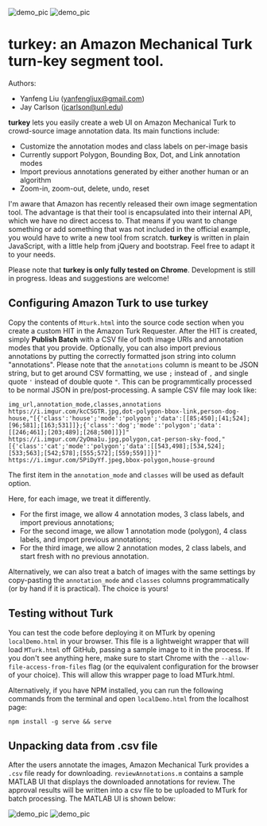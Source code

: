 ![demo_pic](https://i.imgur.com/jXAmiGw.jpg)
![demo_pic](https://i.imgur.com/EngUbGJ.jpg)

# **turkey**: an Amazon Mechanical Turk turn-key segment tool. 

Authors: 
* Yanfeng Liu (yanfengliux@gmail.com)
* Jay Carlson (jcarlson@unl.edu)

**turkey** lets you easily create a web UI on Amazon Mechanical Turk to crowd-source image annotation data. Its main functions include:
* Customize the annotation modes and class labels on per-image basis
* Currently support Polygon, Bounding Box, Dot, and Link annotation modes
* Import previous annotations generated by either another human or an algorithm
* Zoom-in, zoom-out, delete, undo, reset

I'm aware that Amazon has recently released their own image segmentation tool. The advantage is that their tool is encapsulated into their internal API, which we have no direct access to. That means if you want to change something or add something that was not included in the official example, you would have to write a new tool from scratch. **turkey** is written in plain JavaScript, with a little help from jQuery and bootstrap. Feel free to adapt it to your needs.

Please note that **turkey is only fully tested on Chrome**. Development is still in progress. Ideas and suggestions are welcome!

## Configuring Amazon Turk to use turkey

Copy the contents of `Mturk.html` into the source code section when you create a custom HIT in the Amazon Turk Requester. After the HIT is created, simply **Publish Batch** with a CSV file of both image URIs and annotation modes that you provide. Optionally, you can also import previous annotations by putting the correctly formatted json string into column "annotations". Please note that the `annotations` column is meant to be JSON string, but to get around CSV formatting, we use `;` instead of `,` and single quote `'` instead of double quote `"`. This can be programmtically processed to be normal JSON in pre/post-processing. A sample CSV file may look like:

```
img_url,annotation_mode,classes,annotations
https://i.imgur.com/kcCSGTR.jpg,dot-polygon-bbox-link,person-dog-house,"[{'class':'house';'mode':'polygon';'data':[[85;450];[41;524];[96;581];[163;531]]};{'class':'dog';'mode':'polygon';'data':[[246;461];[203;489];[268;500]]}]"
https://i.imgur.com/2yOma1u.jpg,polygon,cat-person-sky-food,"[{'class':'cat';'mode':'polygon';'data':[[543,498];[534,524];[533;563];[542;578];[555;572];[559;559]]}]"
https://i.imgur.com/5PiDyYf.jpeg,bbox-polygon,house-ground
```

The first item in the `annotation_mode` and `classes` will be used as default option. 

Here, for each image, we treat it differently. 
- For the first image, we allow 4 annotation modes, 3 class labels, and import previous annotations; 
- For the second image, we allow 1 annotation mode (polygon), 4 class labels, and import previous annotations; 
- For the third image, we allow 2 annotation modes, 2 class labels, and start fresh with no previous annotation.

Alternatively, we can also treat a batch of images with the same settings by copy-pasting the `annotation_mode` and `classes` columns programmatically (or by hand if it is practical). The choice is yours!

## Testing without Turk
You can test the code before deploying it on MTurk by opening `localDemo.html` in your browser. This file is a lightweight wrapper that will load `MTurk.html` off GitHub, passing a sample image to it in the process. If you don't see anything here, make sure to start Chrome with the `--allow-file-access-from-files` flag (or the equivalent configuration for the browser of your choice). This will allow this wrapper page to load MTurk.html.

 Alternatively, if you have NPM installed, you can run the following commands from the terminal and open `localDemo.html` from the localhost page:
 ```
 npm install -g serve && serve
 ```

## Unpacking data from .csv file
After the users annotate the images, Amazon Mechanical Turk provides a `.csv` file ready for downloading. `reviewAnnotations.m` contains a sample MATLAB UI that displays the downloaded annotations for review. The approval results will be written into a csv file to be uploaded to MTurk for batch processing. The MATLAB UI is shown below:

![demo_pic](https://i.imgur.com/Ce5WcZ3.jpg)
![demo_pic](https://i.imgur.com/678GVaj.png)
